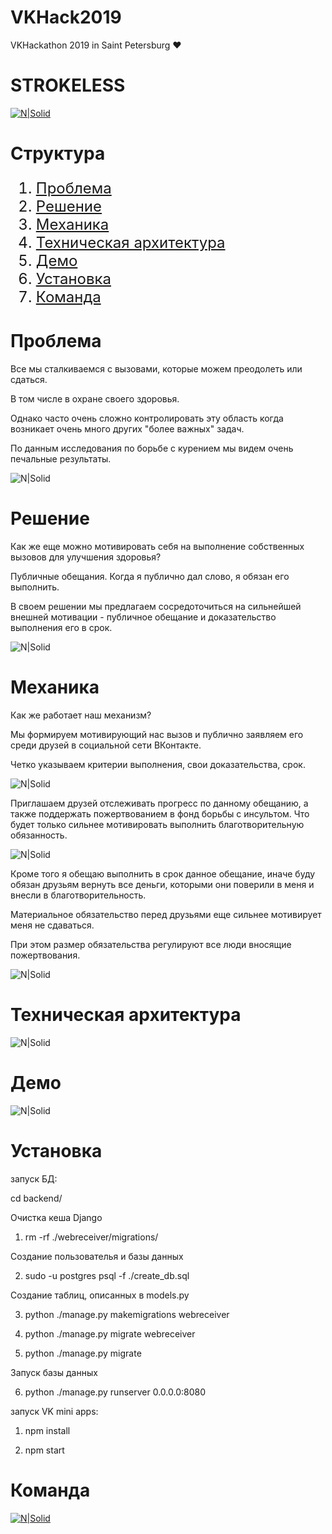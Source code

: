 # VKHack2019
VKHackathon 2019 in Saint Petersburg ♥

# STROKELESS

[![N|Solid](images/Team.png)](http://startblock.online)

# Структура

<ol type="1" style="font-size: x-large;">
<li> <a href="https://github.com/kanzeparov/VKHack2019#проблема">Проблема</a>
<li> <a href="https://github.com/kanzeparov/VKHack2019#решение">Решение</a>
<li> <a href="https://github.com/kanzeparov/VKHack2019#механика">Механика</a>
<li> <a href="https://github.com/kanzeparov/VKHack2019#техническая-архитектура">Техническая архитектура</a>
<li> <a href="https://github.com/kanzeparov/VKHack2019#демо">Демо</a>
<li> <a href="https://github.com/kanzeparov/VKHack2019#установка">Установка</a>  
<li> <a href="https://github.com/kanzeparov/VKHack2019#решение">Команда</a>
</ol>


# Проблема

Все мы сталкиваемся с вызовами, которые можем преодолеть или сдаться.

В том числе в охране своего здоровья. 

Однако часто очень сложно контролировать эту область когда возникает очень много других "более важных" задач. 

По данным исследования по борьбе с курением мы видем очень печальные результаты.

![N|Solid](images/5.png)

# Решение

Как же еще можно мотивировать себя на выполнение собственных вызовов для улучшения здоровья?

Публичные обещания. Когда я публично дал слово, я обязан его выполнить.

В своем решении мы предлагаем сосредоточиться на сильнейшей внешней мотивации - публичное обещание и доказательство выполнения его в срок.

![N|Solid](images/6.png)

# Механика

Как же работает наш механизм?

Мы формируем мотивирующий нас вызов и публично заявляем его среди друзей в социальной сети ВКонтакте.

Четко указываем критерии выполнения, свои доказательства, срок.

![N|Solid](images/7.png)

Приглашаем друзей отслеживать прогресс по данному обещанию, а также поддержать пожертвованием в фонд борьбы с инсультом. Что будет только сильнее мотивировать выполнить благотворительную обязанность.

![N|Solid](images/8.png) 

Кроме того я обещаю выполнить в срок данное обещание, иначе буду обязан друзьям вернуть все деньги, которыми они поверили в меня и внесли в благотворительность.

Материальное обязательство перед друзьями еще сильнее мотивирует меня не сдаваться. 

При этом размер обязательства регулируют все люди вносящие пожертвования.

![N|Solid](images/9.png)
 
# Техническая архитектура


![N|Solid](images/10.png) 

# Демо

![N|Solid](images/11.png) 

# Установка

запуск БД:

cd backend/

Очистка кеша Django

1. rm -rf ./webreceiver/migrations/

Создание пользователья и базы данных

2. sudo -u postgres psql -f ./create_db.sql

Создание таблиц, описанных в models.py

3. python ./manage.py makemigrations webreceiver

4. python ./manage.py migrate webreceiver

5. python ./manage.py migrate

Запуск базы данных

6. python ./manage.py runserver 0.0.0.0:8080

запуск VK mini apps:

1. npm install

2. npm start

# Команда

[![N|Solid](images/Team.png)](http://startblock.online)


